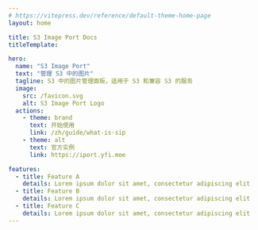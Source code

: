 ```yaml
---
# https://vitepress.dev/reference/default-theme-home-page
layout: home

title: S3 Image Port Docs
titleTemplate:

hero:
  name: "S3 Image Port"
  text: "管理 S3 中的图片"
  tagline: S3 中的图片管理面板，适用于 S3 和兼容 S3 的服务
  image:
    src: /favicon.svg
    alt: S3 Image Port Logo
  actions:
    - theme: brand
      text: 开始使用
      link: /zh/guide/what-is-sip
    - theme: alt
      text: 官方实例
      link: https://iport.yfi.moe

features:
  - title: Feature A
    details: Lorem ipsum dolor sit amet, consectetur adipiscing elit
  - title: Feature B
    details: Lorem ipsum dolor sit amet, consectetur adipiscing elit
  - title: Feature C
    details: Lorem ipsum dolor sit amet, consectetur adipiscing elit
---
```

